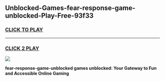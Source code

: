 
## Unblocked-Games-fear-response-game-unblocked-Play-Free-93f33
<h3>
<a href="https://premium76.site?title=fear-response-game-unblocked&ref=09A">CLICK TO PLAY</a></h3>
<hr>

<h3>
<a href="https://premium76.site?title=fear-response-game-unblocked&ref=09A">CLICK 2 PLAY</a>
  
</h3>

<a href="https://premium76.site?title=fear-response-game-unblocked&ref=09A"><img src="https://clearcache.store/games.png"></a>


**fear-response-game-unblocked games unblocked: Your Gateway to Fun and Accessible Online Gaming**

